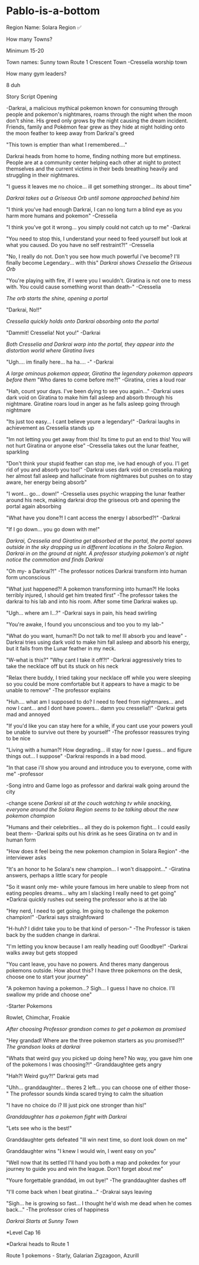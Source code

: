 # Pablo-is-a-bottom

Region Name:
Solara Region ✅️

How many Towns?

Minimum 15-20 

Town names:
Sunny town
Route 1
Crescent Town -Cresselia worship town

How many gym leaders?

8 duh

Story Script Opening

-Darkrai, a malicious mythical pokemon known for consuming through people and pokemon's nightmares, roams through the night when the moon don't shine. His greed only grows by the night causing the dream incident. Friends, family and Pokémon fear grew as they hide at night holding onto the moon feather to keep away from Darkrai's greed

"This town is emptier than what I remembered...."

Darkrai heads from home to home, finding nothing more but emptiness. People are at a community center helping each other at night to protect themselves and the current victims in their beds breathing heavily and struggling in their nightmares.

"I guess it leaves me no choice... ill get something stronger... its about time"

*Darkrai takes out a Griseous Orb until somone approached behind him*

"I think you've had enough Darkrai, I can no long turn a blind eye as you harm more humans and pokemon" -Cresselia

"I think you've got it wrong... you simply could not catch up to me" -Darkrai

"You need to stop this, I understand your need to feed yourself but look at what you caused. Do you have no self restraint?!" -Cresselia

"No, I really do not. Don't you see how much powerful i've become? I'll finally become Legendary... with this" *Darkrai shows Cresselia the Griseous Orb*

"You're playing with fire, if I were you I wouldn't. Giratina is not one to mess with. You could cause something worst than death-" -Cresselia

*The orb starts the shine, opening a portal*

"Darkrai, No!!"

*Cresselia quickly holds onto Darkrai obsorbing onto the portal*

"Dammit! Cresselia! Not you!" -Darkrai

*Both Cresselia and Darkrai warp into the portal, they appear into the distortion world where Giratina lives*

"Ugh.... im finally here... ha ha.... -" -Darkrai

*A large ominous pokemon appear, Giratina the legendary pokemon appears before them*
"Who dares to come before me?!" -Giratina, cries a loud roar

"Hah, count your days. I've been dying to see you again..." -Darkrai uses dark void on Giratina to make him fall asleep and absorb through his nightmare. Giratine roars loud in anger as he falls asleep going through nightmare

"Its just too easy... I cant believe youre a legendary!" -Darkrai laughs in achievement as Cresselia stands up

"Im not letting you get away from this! Its time to put an end to this! You will not hurt Giratina or anyone else" -Cresselia takes out the lunar feather, sparkling 

"Don't think your stupid feather can stop me, ive had enough of you. I'l get rid of you and absorb you too!" -Darkrai uses dark void on cresselia making her almost fall asleep and hallucinate from nightmares but pushes on to stay aware, her energy being absorb"

"I wont... go... down!" -Cresselia uses psychic wrapping the lunar feather around his neck, making darkrai drop the griseous orb and opening the portal again absorbing

"What have you done?! I cant access the energy I absorbed?!" -Darkrai

"If I go down... you go down with me!" 

*Darkrai, Cresselia and Giratina get absorbed at the portal, the portal spaws outside in the sky dropping us in different locations in the Solara Region. Darkrai in on the ground at night. A professor studying pokemon's at night notice the commotion and finds Darkrai*

"Oh my- a Darkrai?!" -The professor notices Darkrai transform into human form unconscious

"What just happened?! A pokemon transforming into human?! He looks terribly injured, I should get him treated first" -The professor takes the darkrai to his lab and into his room. After some time Darkrai wakes up.

"Ugh... where am I...?" -Darkrai says in pain, his head swirling 

"You're awake, I found you unconscious and too you to my lab-"

"What do you want, human?! Do not talk to me! Ill absorb you and leave" -Darkrai tries using dark void to make him fall asleep and absorb his energy, but it fails from the Lunar feather in my neck.

"W-what is this?" "Why cant I take it off?!"
-Darkrai aggressively tries to take the necklace off but its stuck on his neck

"Relax there buddy, I tried taking your necklace off while you were sleeping so you could be more comfortable but it appears to have a magic to be unable to remove" -The professor explains

"Huh.... what am I supposed to do? I need to feed from nightmares... and now I cant... and I dont have powers... damn you cresselia!!" -Darkrai gets mad and annoyed

"If you'd like you can stay here for a while, if you cant use your powers youll be unable to survive out there by yourself" -The professor reassures trying to be nice

"Living with a human?! How degrading... ill stay for now I guess... and figure things out... I suppose" -Darkrai responds in a bad mood. 

"In that case i'll show you around and introduce you to everyone, come with me" -professor

-Song intro and Game logo as professor and darkrai walk going around the city

-change scene
*Darkrai sit at the couch watching tv while snacking, everyone around the Solara Region seems to be talking about the new pokemon champion*

"Humans and their celebrities... all they do is pokemon fight... I could easily beat them-
-Darkrai spits out his drink as he sees Giratina on tv and in human form

"How does it feel being the new pokemon champion in Solara Region" -the interviewer asks

"It's an honor to he Solara's new champion... I won't disappoint..." -Giratina answers, perhaps a little scary for people

"So it wasnt only me- while youre famous im here unable to sleep from not eating peoples dreams... why am I slacking I really need to get going" *Darkrai quickly rushes out seeing the professor who is at the lab

"Hey nerd, I need to get going. Im going to challenge the pokemon champion!" -Darkrai says straighfoward

"H-huh? I didnt take you to be that kind of person-" -The Professor is taken back by the sudden change in darkrai.

"I'm letting you know because I am really heading out! Goodbye!" -Darkrai walks away but gets stopped

"You cant leave, you have no powers. And theres many dangerous pokemons outside. How about this? I have three pokemons on the desk, choose one to start your journey"

"A pokemon having a pokemon...? Sigh... I guess I have no choice. I'll swallow my pride and choose one"

-Starter Pokemons

Rowlet, Chimchar, Froakie

*After choosing Professor grandson comes to get a pokemon as promised*

"Hey grandad! Where are the three pokemon starters as you promised?!"
 *The grandson looks at darkrai*

"Whats that weird guy you picked up doing here? No way, you gave him one of the pokemons I was choosing?!" -Granddaughtee gets angry

"Hah?! Weird guy?!" Darkrai gets mad

"Uhh... granddaughter... theres 2 left... you can choose one of either those-" The professor sounds kinda scared trying to calm the situation

"I have no choice do i? Ill just pick one stronger than his!"

*Granddaughter has a pokemon fight with Darkrai*

"Lets see who is the best!"

Granddaughter gets defeated
"Ill win next time, so dont look down on me"

Granddaughter wins
"I knew I would win, I went easy on you"

"Well now that its settled I'll hand you both a map and pokedex for your journey to guide you and win the league. Don't forget about me"

"Youre forgettable granddad, im out bye!" -The granddaughter dashes off

"I'll come back when I beat giratina..." -Drakrai  says leaving

"Sigh... he is growing so fast... I thought he'd wish me dead when he comes back..." -The professor cries of happiness

*Darkrai Starts at Sunny Town*

*Level Cap 16

*Darkrai heads to Route 1

Route 1 pokemons - Starly, Galarian Zigzagoon, Azurill
